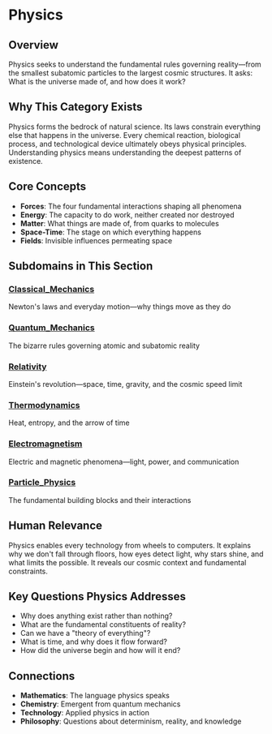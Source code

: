 # Physics

## Overview
Physics seeks to understand the fundamental rules governing reality—from the smallest subatomic particles to the largest cosmic structures. It asks: What is the universe made of, and how does it work?

## Why This Category Exists
Physics forms the bedrock of natural science. Its laws constrain everything else that happens in the universe. Every chemical reaction, biological process, and technological device ultimately obeys physical principles. Understanding physics means understanding the deepest patterns of existence.

## Core Concepts
- **Forces**: The four fundamental interactions shaping all phenomena
- **Energy**: The capacity to do work, neither created nor destroyed
- **Matter**: What things are made of, from quarks to molecules
- **Space-Time**: The stage on which everything happens
- **Fields**: Invisible influences permeating space

## Subdomains in This Section

### [Classical_Mechanics](Classical_Mechanics/)
Newton's laws and everyday motion—why things move as they do

### [Quantum_Mechanics](Quantum_Mechanics/)
The bizarre rules governing atomic and subatomic reality

### [Relativity](Relativity/)
Einstein's revolution—space, time, gravity, and the cosmic speed limit

### [Thermodynamics](Thermodynamics/)
Heat, entropy, and the arrow of time

### [Electromagnetism](Electromagnetism/)
Electric and magnetic phenomena—light, power, and communication

### [Particle_Physics](Particle_Physics/)
The fundamental building blocks and their interactions

## Human Relevance
Physics enables every technology from wheels to computers. It explains why we don't fall through floors, how eyes detect light, why stars shine, and what limits the possible. It reveals our cosmic context and fundamental constraints.

## Key Questions Physics Addresses
- Why does anything exist rather than nothing?
- What are the fundamental constituents of reality?
- Can we have a "theory of everything"?
- What is time, and why does it flow forward?
- How did the universe begin and how will it end?

## Connections
- **Mathematics**: The language physics speaks
- **Chemistry**: Emergent from quantum mechanics
- **Technology**: Applied physics in action
- **Philosophy**: Questions about determinism, reality, and knowledge
